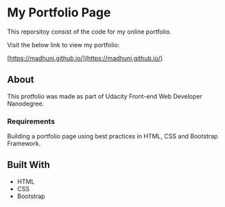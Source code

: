 # My Portfolio Page
This reporsitoy consist of the code for my online portfolio.

Visit the below link to view my portfolio:  

[https://madhuni.github.io/](https://madhuni.github.io/)

## About
This protfolio was made as part of Udacity Front-end Web Developer Nanodegree. 

### Requirements 
Building a portfolio page using best practices in HTML, CSS and Bootstrap Framework.
  
## Built With
* HTML
* CSS
* Bootstrap

